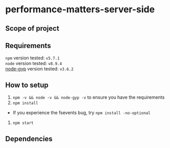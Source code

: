 # performance-matters-server-side

## Scope of project

## Requirements
`npm` version tested: `v5.7.1`  
`node` version tested: `v8.9.4`  
[node-gyp](https://github.com/nodejs/node-gyp) version tested: `v3.6.2`

## How to setup
1. `` npm -v && node -v && node-gyp -v `` to ensure you have the requirements
1. `` npm install `` 
  * If you experience the fsevents bug, try `` npm install -no-optional ``
1. `` npm start `` 

## Dependencies

